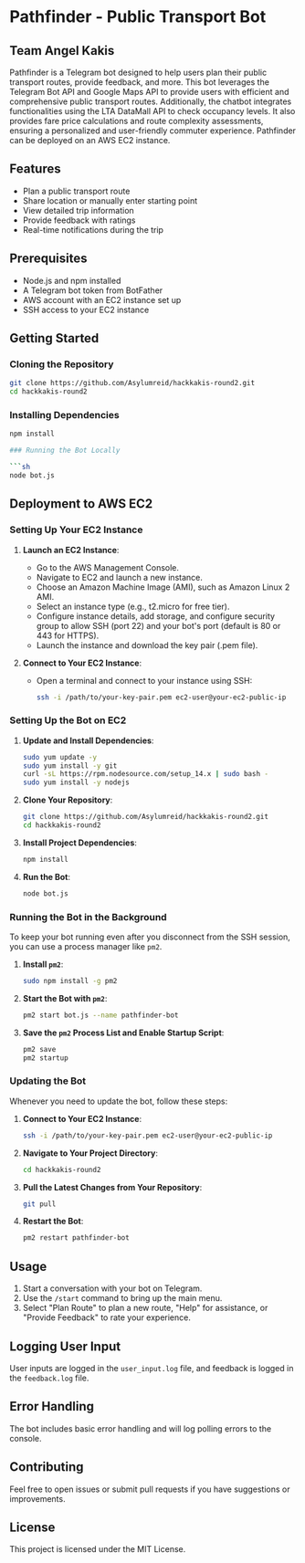 # Pathfinder - Public Transport Bot
## Team Angel Kakis

Pathfinder is a Telegram bot designed to help users plan their public transport routes, provide feedback, and more. This bot leverages the Telegram Bot API and Google Maps API to provide users with efficient and comprehensive public transport routes. Additionally, the chatbot integrates functionalities using the LTA DataMall API to check occupancy levels. It also provides fare price calculations and route complexity assessments, ensuring a personalized and user-friendly commuter experience. Pathfinder can be deployed on an AWS EC2 instance.

## Features

- Plan a public transport route
- Share location or manually enter starting point
- View detailed trip information
- Provide feedback with ratings
- Real-time notifications during the trip

## Prerequisites

- Node.js and npm installed
- A Telegram bot token from BotFather
- AWS account with an EC2 instance set up
- SSH access to your EC2 instance

## Getting Started

### Cloning the Repository

```sh
git clone https://github.com/Asylumreid/hackkakis-round2.git
cd hackkakis-round2
```

### Installing Dependencies

```sh
npm install

### Running the Bot Locally

```sh
node bot.js
```

## Deployment to AWS EC2

### Setting Up Your EC2 Instance

1. **Launch an EC2 Instance**:
   - Go to the AWS Management Console.
   - Navigate to EC2 and launch a new instance.
   - Choose an Amazon Machine Image (AMI), such as Amazon Linux 2 AMI.
   - Select an instance type (e.g., t2.micro for free tier).
   - Configure instance details, add storage, and configure security group to allow SSH (port 22) and your bot's port (default is 80 or 443 for HTTPS).
   - Launch the instance and download the key pair (.pem file).

2. **Connect to Your EC2 Instance**:
   - Open a terminal and connect to your instance using SSH:
     ```sh
     ssh -i /path/to/your-key-pair.pem ec2-user@your-ec2-public-ip
     ```

### Setting Up the Bot on EC2

1. **Update and Install Dependencies**:
   ```sh
   sudo yum update -y
   sudo yum install -y git
   curl -sL https://rpm.nodesource.com/setup_14.x | sudo bash -
   sudo yum install -y nodejs
   ```

2. **Clone Your Repository**:
   ```sh
   git clone https://github.com/Asylumreid/hackkakis-round2.git
   cd hackkakis-round2
   ```

3. **Install Project Dependencies**:
   ```sh
   npm install
   ```

4. **Run the Bot**:
   ```sh
   node bot.js
   ```

### Running the Bot in the Background

To keep your bot running even after you disconnect from the SSH session, you can use a process manager like `pm2`.

1. **Install `pm2`**:
   ```sh
   sudo npm install -g pm2
   ```

2. **Start the Bot with `pm2`**:
   ```sh
   pm2 start bot.js --name pathfinder-bot
   ```

3. **Save the `pm2` Process List and Enable Startup Script**:
   ```sh
   pm2 save
   pm2 startup
   ```

### Updating the Bot

Whenever you need to update the bot, follow these steps:

1. **Connect to Your EC2 Instance**:
   ```sh
   ssh -i /path/to/your-key-pair.pem ec2-user@your-ec2-public-ip
   ```

2. **Navigate to Your Project Directory**:
   ```sh
   cd hackkakis-round2
   ```

3. **Pull the Latest Changes from Your Repository**:
   ```sh
   git pull
   ```

4. **Restart the Bot**:
   ```sh
   pm2 restart pathfinder-bot
   ```

## Usage

1. Start a conversation with your bot on Telegram.
2. Use the `/start` command to bring up the main menu.
3. Select "Plan Route" to plan a new route, "Help" for assistance, or "Provide Feedback" to rate your experience.

## Logging User Input

User inputs are logged in the `user_input.log` file, and feedback is logged in the `feedback.log` file.

## Error Handling

The bot includes basic error handling and will log polling errors to the console.

## Contributing

Feel free to open issues or submit pull requests if you have suggestions or improvements.

## License

This project is licensed under the MIT License.
